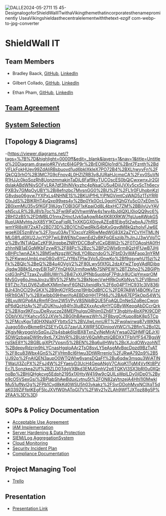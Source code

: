 ![DALLE2024-05-2711 15 45-DesignalogoforShieldWallITwithaVikingthemethatincorporatesthenameprominently UseaVikingshieldasthecentralelementwiththetext-ezgif com-webp-to-jpg-converter](https://github.com/Shield-Wall-1/Shield-Wall/assets/158526468/2af9f60b-ad85-4fa6-ad9d-52e26cfc16bf)

# ShieldWall IT

## Team Members

- Bradley Baack, [GitHub](https://github.com/bjbaack), [LinkedIn](https://www.linkedin.com/in/bradleybaack/)

- Gilbert Collado, [GitHub](https://github.com/JapanesePlatano), [LinkedIn](https://www.linkedin.com/in/gilbert-collado-545099254/)

- Ethan Pham, [GitHub](https://github.com/EthanPham03), [LinkedIn](https://www.linkedin.com/in/ethan-pham-8a9a622b3/)


## [Team Agreement](https://docs.google.com/document/d/1RPGCnGrP_vLHJc-a3qApJRwFOWvHZYm0mh__MHPm50g/edit#heading=h.8gk16jcral)

## [System Selection](https://docs.google.com/document/d/1sAv-cWNuCnyHW1lVpHmL5cFta7ruWmzpcsVyasrInmY/edit?usp=sharing)

## [Topology & Diagrams]
-(https://viewer.diagrams.net/?tags=%7B%7D&highlight=0000ff&edit=_blank&layers=1&nav=1&title=Untitled%20Diagram.drawio#R7Vvtc6I4GP9r%2BrEOIRDlo1rdl%2Bnt7Fznth%2BdVFLkFokHUev99ZdAIiRBsbuovd1ud6bkIXkIeX7PO72B4%2BXLhwyvFn%2FQkCQ3rhO%2B3MC7G9cFnov4L0HZlZRB3y8JURaHJcmpCA%2Fxv0SuVNR1HJJc0koSozRh8UonzmmakjnTaDjL6Faf9kyTUCOscES0bQjCwxwnxJr2GIdsIakABdWNjySOFvLRA7df3lhiNVkyzhc4pNsaCU5u4DijlJVXy5cxScTh6ecyPXB3v7GMpOyUBY%2Bj8efnzbc7MvsnGG0%2BU%2F%2FL1r0FUhobnKzlG8vdsp06gvw7YXPxLs4NHNE1S%2BKUjPfHLYjPNGVjmtCsWAD5z1TsYRRlOIxJdS%2BlKRHT4yQxp99xes4y%2Bp0Yk0OcL0goH7QhGYu5cO7xE0m%2B0jxmMU35vSfKGF3WJgyTOBI3GF1xKpajOd8L4bxHC7ZM%2BBjIvUvYAVeN5cuLR%2BJ8Vb7oc%2Fwi9jFa0VhwmWw4s1wy4bJdiQXLl0ioQQ9vc6%2BH12zB5%2FDtMBLO1nnxZHncfJvk5aAgwR4eXK8IXRKW7fgUueAWokG5RupUAMvhtgJoX85Y1KCpaFiqRLTnXKGGX0jgvAZEqB1Ejbg5t2wbxAJ7hfRSwmYRl8sW72xATv2BD73D%2BO1ChiDwdRkiS4bKxGgydM8kQzholyFJw6EwqeK0E5zn8Vw%2F7oyu03AvT1OxcoYzRRjwMedWG83X2aZYCvYHTMLINMLG8fLd0XU2JycYOP7wiLBWENsCqwnEd2yBKFpGEszijb7hJinJJ3wVVqTCg%2Bv1NTiAQaCzKF9UrqpbeZNRYDCCBqPyICxGBWj2r%2F0TOAosHA0fHzhhnNB1aEGqMKbFzvwR%2F88Pc%2Bzc%2BPzOWIx6rm8QzHFfJwB7JHjoBHPc1wnAZA%2BM5wNzgzWCNdLYO8bzndoG%2FbtD3vWAFaop3nYRM%2FKwwoUmbLmpO8Gv8YCJYf6sTPIw3Vo5J0nwKo%2Bf9qsywhU15zj%2Fk%2BQlc%2BeQ%2B4u4OVgV2%2F80Lwy5fXfGL2dzAYwZTpgVAdRDibqJlgdw3B8k5LngyE8lTqP7YnQHj0UrmjfqwMb7SNPEW%2BTZbho2%2BGlPhcidG3nPtZTzaxZvuB8UWrl%2B4l7xXUPfNbSuoblgF7PdrJr8UCipYmxqrOMMvSGyg6oJmqJpvzu1BV5%2FMhr%2BkNoecVwHlRkOoKbNys%2FVlBmq1E9TZtc7lzLDV6ZuBxKXMim1wvF6GN2UlxnidRx%2F6o04PTHC931c3lV836iBJr43hOCl29vGKX%2B9nKOYR5cnp19HbOdBfCC%2FDR7A8W14BOfKyTzvHR1t6OAT1y%2BXwIbb09HhenYoAEBDdrHHTPf46J%2BAj67EP5kOpi54W%2BLvuWGPp6AzRmfiF0nn2W5VPvV8SNjbBQUE5FpAQLDnNeSZqBecCwonpP6dQcHzAv%2FuDUKhuJg94fn3IujB2XxxAcvAHYCGByWKeoqAbDCcrQrk2%2BXgx9KFcuJDeRyucze28MEPhulgsORhim0Zh6FY3hgbHy4loXPKI9CDPODblVXUYKahcy552JXVe%2BG0hBAwwzWh%2FBbygCrKupo8bK8p5TCp%2FMcvKgvTd0HXNlaXFYbttx52%2BVJIwLmnURT%2FwqIwirwq87yWKNAJuago56vyBkme6HZSEYyDLG7zayULXWRF5DDinjoqVtWCi%2Bfin%2Bo12L2KgjyNkypgqVoSqGxJ2Is4sbak6lqIBX8TxnZyjNeMirAjYwsa0ZQHMFQEJrXISDWQzbajaDW9tv9xtL7X2hVR%2BUdrV6QsMhztijQBDXXTFblVfFS47BgsWrsiSkE8Y%2BGBLgiXPt7Vpsni5%2BEN%2Bq6uiIHWg%2BcXJcdOWyzohNT%2BdepyRdzrin9hLYCnasHgqloAAr2TsO8svLY5eAsgMvBqcDpzd9BzTvAT%2F8cu83Wbx4GnS%2FVHm8cI6Hwu3DtWRrrenlo%2FJRwA792p9%2B5UJ92p%2FnAIQEN3aupO0WTQWlw6vansDQaFf%2Bu6qdw3msqu3WiATlNTWaUI3ZcPX%2FsJ4W%2FYaeiyD3UcH4GepANgV7CAiqK1TgM4VyfKt8PVEc7LSonzkea2Uf%2BZLD0TdgVXBkd3EMJGinhV2p6TQKVI3SX3bRI0u0XQrnoBp%2BHjQHgkcvg5Edph2195x1XHtyW41i9w9cQUILsWplLDy0jIDp0%2Bye9cO5VSexGsi%2BPlabShAwBduxLvtnu5t%2FON82aVtnzejA4Hhl1I0MwklMu51ufNvl2g%2FPb1Cyd8kKd0WSU5h03ykakz%2FSvrDDohMvxNClXqT5daK039ZiFfptKEgF5IcJXVfW0hATpGI7V%2FWv21vZLAh9WfTJXTqz88g5P%2FAA%3D%3D)

## SOPs & Policy Documentation

- [Acceptable Use Agreement](https://drive.google.com/file/d/15U0wOAu2rf5wC0pxrHR0NNnWL_mw9vdl/view?usp=sharing)
- [IAM Implementation](https://docs.google.com/document/d/1HiD3Xc4S-9gWUoH91N0uYaX_JUG2rPbyX1tFY7VqiSg/edit?usp=sharing)
- [Server Hardening & Data Protection](https://drive.google.com/file/d/1F5PP1_z-fDGBgAvP2x_B01dCzhBB8xV6/view)
- [SIEM/Log AggregationSystem](https://docs.google.com/document/d/1GVDF-LIVodmPdSHH7LTvQAYBTVAyVWe2Y7Xbqu8Te_Y/edit?usp=sharing)
- [Cloud Monitoring](https://docs.google.com/document/d/1r4F8VoC0wASm_f8DwPK0poocR8W-QAvCpPJdchNkKC8/edit?usp=sharing)
- [Security Incident Plan](https://drive.google.com/file/d/1Ftcs67_H8crFLaoxknNqrU4qOdhOExab/view)
- [Compliance Documentation](https://drive.google.com/file/d/1rEOq0eMffnXsO0TlZ7oG7DFmZbgW7_Vq/view)

## Project Managing Tool
- [Trello](https://trello.com/b/QVKb3Mgv/ops401-midterm)

## Presentation
- [Presentation Link](https://docs.google.com/presentation/d/1mahVzh5gF_8UtoF4qOsm_b4SKZAxmqa9qrwNVYzp97o/edit?usp=sharing) 
